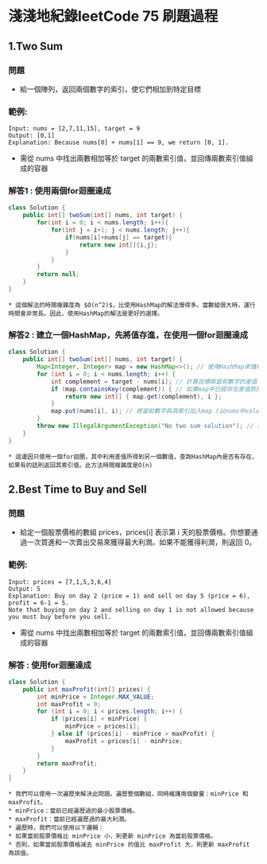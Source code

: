 # 淺淺地紀錄leetCode 75 刷題過程

## 1.Two Sum 
### 問題
* 給一個陣列，返回兩個數字的索引，使它們相加到特定目標
### 範例:
```
Input: nums = [2,7,11,15], target = 9
Output: [0,1]
Explanation: Because nums[0] + nums[1] == 9, we return [0, 1].
```
* 需從 nums 中找出兩數相加等於 target 的兩數索引值，並回傳兩數索引值組成的容器
### 解答1 : 使用兩個for迴圈達成
```java
class Solution {
    public int[] twoSum(int[] nums, int target) {
        for(int i = 0; i < nums.length; i++){
            for(int j = i+1; j < nums.length; j++){
                if(nums[i]+nums[j] == target){
                    return new int[]{i,j};
                }
            }
        }
        return null;
    }
}
```
    * 這個解法的時間複雜度為 $O(n^2)$，比使用HashMap的解法慢得多。當數組很大時，運行時間會非常長。因此，使用HashMap的解法是更好的選擇。

### 解答2 : 建立一個HashMap，先將值存進，在使用一個for迴圈達成
```java
class Solution {
    public int[] twoSum(int[] nums, int target) {
        Map<Integer, Integer> map = new HashMap<>(); // 使用HashMap來儲存數字與其索引的對應關係
        for (int i = 0; i < nums.length; i++) {
            int complement = target - nums[i]; // 計算目標與當前數字的差值
            if (map.containsKey(complement)) { // 如果map中已經存在差值對應的索引，就返回結果
                return new int[] { map.get(complement), i };
            }
            map.put(nums[i], i); // 將當前數字與其索引加入map (以nums中value作為key值)
        }
        throw new IllegalArgumentException("No two sum solution"); // 如果找不到符合條件的數字組合，就拋出異常
    }
}
```
    * 這邊因只使用一個for迴圈，其中利用差值所得到另一個數值，查詢HashMap內是否有存在，如果有的話則返回其索引值。此方法時間複雜度是O(n)
    
  
## 2.Best Time to Buy and Sell
### 問題
* 給定一個股票價格的數組 prices，prices[i] 表示第 i 天的股票價格。你想要通過一次買進和一次賣出交易來獲得最大利潤。如果不能獲得利潤，則返回 0。
### 範例:
```
Input: prices = [7,1,5,3,6,4]
Output: 5
Explanation: Buy on day 2 (price = 1) and sell on day 5 (price = 6), profit = 6-1 = 5.
Note that buying on day 2 and selling on day 1 is not allowed because you must buy before you sell.
```
* 需從 nums 中找出兩數相加等於 target 的兩數索引值，並回傳兩數索引值組成的容器
### 解答 : 使用for迴圈達成
```java
class Solution {
    public int maxProfit(int[] prices) {
        int minPrice = Integer.MAX_VALUE;   
        int maxProfit = 0;
        for (int i = 0; i < prices.length; i++) {
            if (prices[i] < minPrice) {
                minPrice = prices[i];
            } else if (prices[i] - minPrice > maxProfit) {
                maxProfit = prices[i] - minPrice;
            }
        }
        return maxProfit;
    }
}
```
    * 我們可以使用一次遍歷來解決此問題。遍歷整個數組，同時維護兩個變量：minPrice 和 maxProfit。
    * minPrice：當前已經遍歷過的最小股票價格。
    * maxProfit：當前已經遍歷過的最大利潤。
    * 遍歷時，我們可以使用以下邏輯：
    * 如果當前股票價格比 minPrice 小，則更新 minPrice 為當前股票價格。
    * 否則，如果當前股票價格減去 minPrice 的值比 maxProfit 大，則更新 maxProfit 為該值。

    



